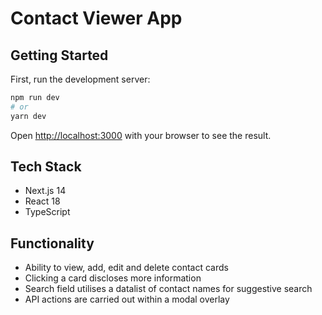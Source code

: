 # Contact Viewer App

## Getting Started

First, run the development server:

```bash
npm run dev
# or
yarn dev
```

Open [http://localhost:3000](http://localhost:3000) with your browser to see the result.

## Tech Stack

- Next.js 14
- React 18
- TypeScript

## Functionality

- Ability to view, add, edit and delete contact cards
- Clicking a card discloses more information
- Search field utilises a datalist of contact names for suggestive search
- API actions are carried out within a modal overlay
